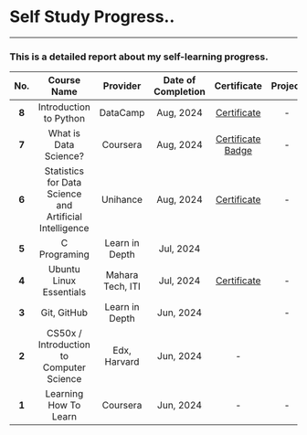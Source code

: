 # Self Study Progress..

---

### This is a detailed report about my self-learning progress.

| **No.** |                     **Course Name**                     |   **Provider**   | **Date of Completion** |                                                                          **Certificate**                                                                          | **Project** |
| :-----: | :-----------------------------------------------------: | :--------------: | :--------------------: | :---------------------------------------------------------------------------------------------------------------------------------------------------------------: | :---------: |
|  **8**  |                 Introduction to Python                  |     DataCamp     |       Aug, 2024        |                                                [Certificate](Certificates/introduction_to_python_certificate.pdf)                                                 |      -      |
|  **7**  |                  What is Data Science?                  |     Coursera     |       Aug, 2024        | [Certificate](https://coursera.org/share/608f3b4b013361f5d55eaa3a86c22e06) [Badge](https://www.credly.com/badges/e9e49b86-34b5-4a38-8318-90add3250c7a/public_url) |      -      |
|  **6**  | Statistics for Data Science and Artificial Intelligence |     Unihance     |       Aug, 2024        |                                            [Certificate](Certificates/statistics_for_data_science_certificate_en.pdf)                                             |      -      |
|  **5**  |                      C Programing                       |  Learn in Depth  |       Jul, 2024        |                                                                                                                                                                   |             |
|  **4**  |                 Ubuntu Linux Essentials                 | Mahara Tech, ITI |       Jul, 2024        |                                        [Certificate](Certificates/mlang_enCourse_Certificate_Enmlangmlang_ar___mlang.pdf)                                         |      -      |
|  **3**  |                       Git, GitHub                       |  Learn in Depth  |       Jun, 2024        |                                                                                                                                                                   |      -      |
|  **2**  |        CS50x / Introduction to Computer Science         |   Edx, Harvard   |       Jun, 2024        |                                                                                 -                                                                                 |             |
|  **1**  |                  Learning How To Learn                  |     Coursera     |       Jun, 2024        |                                                                                 -                                                                                 |      -      |

